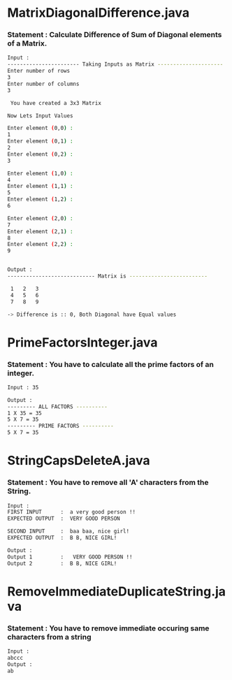 # MatrixDiagonalDifference.java
### Statement : Calculate Difference of Sum of Diagonal elements of a Matrix.
```sh
Input : 
----------------------- Taking Inputs as Matrix ---------------------
Enter number of rows
3
Enter number of columns
3

 You have created a 3x3 Matrix

Now Lets Input Values

Enter element (0,0) : 
1
Enter element (0,1) : 
2
Enter element (0,2) : 
3

Enter element (1,0) : 
4
Enter element (1,1) : 
5
Enter element (1,2) : 
6

Enter element (2,0) : 
7
Enter element (2,1) : 
8
Enter element (2,2) : 
9


Output : 
---------------------------- Matrix is -------------------------

 1   2   3  
 4   5   6  
 7   8   9  

-> Difference is :: 0, Both Diagonal have Equal values
```
# PrimeFactorsInteger.java
### Statement : You have to calculate all the prime factors of an integer.
```sh
Input : 35

Output : 
--------- ALL FACTORS ----------
1 X 35 = 35
5 X 7 = 35
--------- PRIME FACTORS ----------
5 X 7 = 35

```
# StringCapsDeleteA.java
### Statement : You have to remove all 'A' characters from the String.
```sh
Input :
FIRST INPUT      :  a very good person !!
EXPECTED OUTPUT  :  VERY GOOD PERSON

SECOND INPUT     :  baa baa, nice girl!
EXPECTED OUTPUT  :  B B, NICE GIRL!

Output : 
Output 1         :   VERY GOOD PERSON !!
Output 2         :  B B, NICE GIRL!
```

# RemoveImmediateDuplicateString.java
### Statement : You have to remove immediate occuring same characters from a string
```sh
Input :
abccc
Output : 
ab
```
